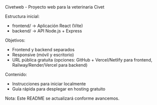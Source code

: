 Civetweb - Proyecto web para la veterinaria Civet

Estructura inicial:

- frontend/   -> Aplicación React (Vite)
- backend/    -> API Node.js + Express

Objetivos:
- Frontend y backend separados
- Responsive (móvil y escritorio)
- URL pública gratuita (opciones: GitHub + Vercel/Netlify para frontend, Railway/Render/Vercel para backend)

Contenido:
- Instrucciones para iniciar localmente
- Guía rápida para desplegar en hosting gratuito

Nota: Este README se actualizará conforme avancemos.

